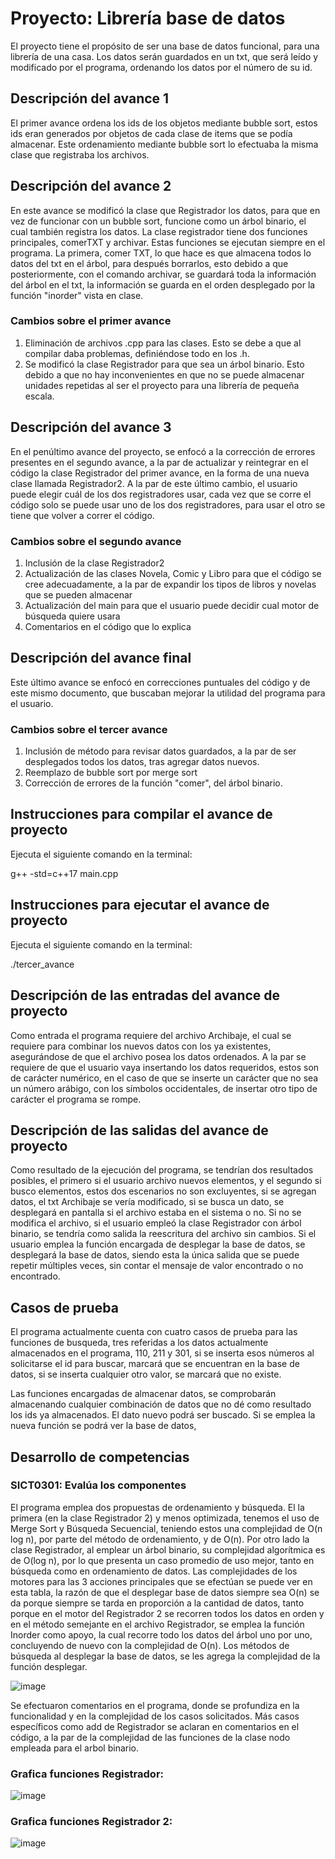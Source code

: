 # Proyecto: Librería base de datos



El proyecto tiene el propósito de ser una base de datos funcional, para una librería de una casa. Los datos serán guardados en un txt, que será leído y modificado por el programa, ordenando los datos por el número de su id.

## Descripción del avance 1
El primer avance ordena los ids de los objetos mediante bubble sort, estos ids eran generados por objetos de cada clase de items que se podía almacenar. Este ordenamiento mediante bubble sort lo efectuaba la misma clase que registraba los archivos.

## Descripción del avance 2
En este avance se modificó la clase que Registrador los datos, para que en vez de funcionar con un bubble sort, funcione como un árbol binario, el cual también registra los datos.
La clase registrador tiene dos funciones principales, comerTXT y archivar.
Estas funciones se ejecutan siempre en el programa.
La primera, comer TXT, lo que hace es que almacena todos lo datos del txt en el árbol, para después borrarlos, esto debido a que posteriormente, con el comando archivar, se guardará toda la información del árbol en el txt, la información se guarda en el orden desplegado por la función "inorder" vista en clase.

### Cambios sobre el primer avance
1. Eliminación de archivos .cpp para las clases. Esto se debe a que al compilar daba problemas, definiéndose todo en los .h.
2. Se modificó la clase Registrador para que sea un árbol binario. Esto debido a que no hay inconvenientes en que no se puede almacenar unidades repetidas al ser el proyecto para una librería de pequeña escala.

## Descripción del avance 3
En el penúltimo avance del proyecto, se enfocó a la corrección de errores presentes en el segundo avance, a la par de actualizar y reintegrar en el código la clase Registrador del primer avance, en la forma de una nueva clase llamada Registrador2. A la par de este último cambio, el usuario puede elegir cuál de los dos registradores usar, cada vez que se corre el código solo se puede usar uno de los dos registradores, para usar el otro se tiene que volver a correr el código.

### Cambios sobre el segundo avance
1. Inclusión de la clase Registrador2
2. Actualización de las clases Novela, Comic y Libro para que el código se cree adecuadamente, a la par de expandir los tipos de libros y novelas que se pueden almacenar
3. Actualización del main para que el usuario puede decidir cual motor de búsqueda quiere usara
4. Comentarios en el código que lo explica

## Descripción del avance final
Este último avance se enfocó en correcciones puntuales del código y de este mismo documento, que buscaban mejorar la utilidad del programa para el usuario.

### Cambios sobre el tercer avance
1. Inclusión de método para revisar datos guardados, a la par de ser desplegados todos los datos, tras agregar datos nuevos.
2. Reemplazo de bubble sort por merge sort
3. Corrección de errores de la función "comer", del árbol binario.

   
## Instrucciones para compilar el avance de proyecto
Ejecuta el siguiente comando en la terminal:

g++ -std=c++17 main.cpp 

## Instrucciones para ejecutar el avance de proyecto
Ejecuta el siguiente comando en la terminal:

./tercer_avance 

## Descripción de las entradas del avance de proyecto
Como entrada el programa requiere del archivo Archibaje, el cual se requiere para combinar los nuevos datos con los ya existentes, asegurándose de que el archivo posea los datos ordenados. A la par se requiere de que el usuario vaya insertando los datos requeridos, estos son de carácter numérico, en el caso de que se inserte un carácter que no sea un número arábigo, con los símbolos occidentales, de insertar otro tipo de carácter el programa se rompe.

## Descripción de las salidas del avance de proyecto
Como resultado de la ejecución del programa, se tendrían dos resultados posibles, el primero si el usuario archivo nuevos elementos, y el segundo si busco elementos, estos dos escenarios no son excluyentes, si se agregan datos, el txt Archibaje se vería modificado, si se busca un dato, se desplegará en pantalla si el archivo estaba en el sistema o no. Si no se modifica el archivo, si el usuario empleó la clase Registrador con árbol binario, se tendría como salida la reescritura del archivo sin cambios.
Si el usuario emplea la función encargada de desplegar la base de datos, se desplegará la base de datos, siendo esta la única salida que se puede repetir múltiples veces, sin contar el mensaje de valor encontrado o no encontrado.

## Casos de prueba
El programa actualmente cuenta con cuatro casos de prueba para las funciones de busqueda, tres referidas a los datos actualmente almacenados en el programa, 110, 211 y 301, si se inserta esos números al solicitarse el id para buscar, marcará que se encuentran en la base de datos, si se inserta cualquier otro valor, se marcará que no existe.

Las funciones encargadas de almacenar datos, se comprobarán almacenando cualquier combinación de datos que no dé como resultado los ids ya almacenados.
El dato nuevo podrá ser buscado. Si se emplea la nueva función se podrá ver la base de datos,

## Desarrollo de competencias

### SICT0301: Evalúa los componentes

El programa emplea dos propuestas de ordenamiento y búsqueda. El la primera (en la clase Registrador 2) y menos optimizada, tenemos el uso de Merge Sort y Búsqueda Secuencial, teniendo estos una complejidad de O(n log n), por parte del método de ordenamiento, y de O(n). Por otro lado la clase Registrador, al emplear un árbol binario, su complejidad algorítmica es de O(log n), por lo que presenta un caso promedio de uso mejor, tanto en búsqueda como en ordenamiento de datos. 
Las complejidades de los motores para las 3 acciones principales que se efectúan se puede ver en esta tabla, la razón de que el desplegar base de datos siempre sea O(n) se da porque siempre se tarda en proporción a la cantidad de datos, tanto porque en el motor del Registrador 2 se recorren todos los datos en orden y en el método semejante en el archivo Registrador, se emplea la función Inorder como apoyo, la cual recorre todo los datos del árbol uno por uno, concluyendo de nuevo con la complejidad de O(n). Los métodos de búsqueda al desplegar la base de datos, se les agrega la complejidad de la función desplegar.

![image](https://github.com/user-attachments/assets/28cdb14a-ebf1-43c6-a03e-f6f06e657ac5)

Se efectuaron comentarios en el programa, donde se profundiza en la funcionalidad y en la complejidad de los casos solicitados. Más casos específicos como add de Registrador se aclaran en comentarios en el código, a la par de la complejidad de las funciones de la clase nodo empleada para el arbol binario.

### Grafica funciones Registrador:
![image](https://github.com/user-attachments/assets/f60e1c63-79ad-48e9-9060-7f0e0d52f4da)

### Grafica funciones Registrador 2:
![image](https://github.com/user-attachments/assets/57947239-5642-4a97-9d52-42857fc363f8)



